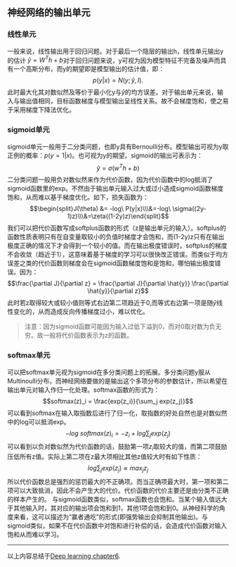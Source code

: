 
## 神经网络的输出单元

### 线性单元
一般来说，线性输出用于回归问题。对于最后一个隐层的输出h，线性单元输出y的估计$\ \hat{y} = W^Th + b$对于回归问题来说，y可视为因为模型特征不完备及噪声而具有一个高斯分布，而y的期望即是模型输出的估计值，即：
$$p(y|x) = N(y;\hat{y},I).$$此时最大化其对数似然及等价于最小化y与$\hat{y}$的均方误差。对于输出单元来说，输入与输出值相同，目标函数梯度与模型输出呈线性关系。故不会梯度饱和，使之易于采用梯度下降法优化。

### sigmoid单元
sigmoid单元一般用于二分类问题，也即y具有Bernoulli分布。模型输出可视为y取正例的概率：$p(y=1|x)$。也可视为y的期望。sigmoid的输出可表示为：$$\hat{y} = \sigma(w^Th + b)$$二分类问题一般用负对数似然来作为代价函数，因为代价函数中的log抵消了sigmoid函数里的exp。不然由于输出单元输入过大或过小造成sigmoid函数梯度饱和，从而难以基于梯度优化。如下，损失函数为：$$\begin{split}J(\theta) &= -log\ P(y|x)\\\&=-log\ \sigma((2y-1)z)\\\&=\zeta((1-2y)z)\end{split}$$我们可以把代价函数写成softplus函数的形式（z是输出单元的输入）。softplus的函数性质表明只有在自变量取较小的负值时梯度才会饱和，而(1-2y)z只有在输出极度正确的情况下才会得到一个较小的值。而在输出极度错误时，softplus的梯度不会收敛（趋近于1），这意味着基于梯度的学习可以很快改正错误。而类似于均方误差之类的代价函数则梯度会在sigmoid函数梯度饱和是饱和，哪怕输出极度错误。因为：$$\frac{\partial J}{\partial z} = \frac{\partial J}{\partial \hat{y}} \frac{\partial \hat{y}}{\partial z}$$此时若z取得较大或较小值则等式右边第二项趋近于0,而等式右边第一项是随$\hat{y}$线性变化的，从而造成反向传播梯度过小，难以优化。
>注意：因为sigmoid函数可能因为输入过低下溢到0，而对0取对数为负无穷。故一般将代价函数表示为z的函数。

### softmax单元
可以把softmax单元视为sigmoid在多分类问题上的拓展。多分类问题y服从Multinoulli分布，而神经网络要做的是输出这个多项分布的参数估计，所以希望在输出单元对输入作归一化处理。softmax函数的形式为：$$softmax(z)_i = \frac{exp(z_i)}{\sum_j exp(z_j)}$$可以看到softmax在输入取指数后进行了归一化，取指数的好处自然也是对数似然中的log可以抵消exp。$$-log\ softmax(z)_i = -z_i + log\sum_j exp(z_j)$$可以看到以负对数似然为代价函数的话，鼓励第一项$z_i$取较大的值，而第二项鼓励压低所有z值。实际上第二项在z最大项相比其他z值较大时有如下性质：$$log\sum_j exp(z_j) \approx max_j z_j$$所以代价函数总是强烈的惩罚最大的不正确项。而当正确项最大时，第一项和第二项可以大致抵消，因此不会产生大的代价。代价函数的代价主要还是由分类不正确的样本产生的。
与sigmoid函数类似，softmax函数也会饱和。当某个输入值远大于其他输入时，其对应的输出项会饱和到1，其他1项会饱和到0。从神经科学的角度来看，这可以描述为“赢者通吃”的形式(即强势输出会抑制其他输出)。与sigmoid类似，如果不在代价函数中对饱和进行补偿的话，会造成代价函数对输入饱和从而难以学习。


----
以上内容总结于[Deep learning chapter6](http://www.deeplearningbook.org/contents/mlp.html).